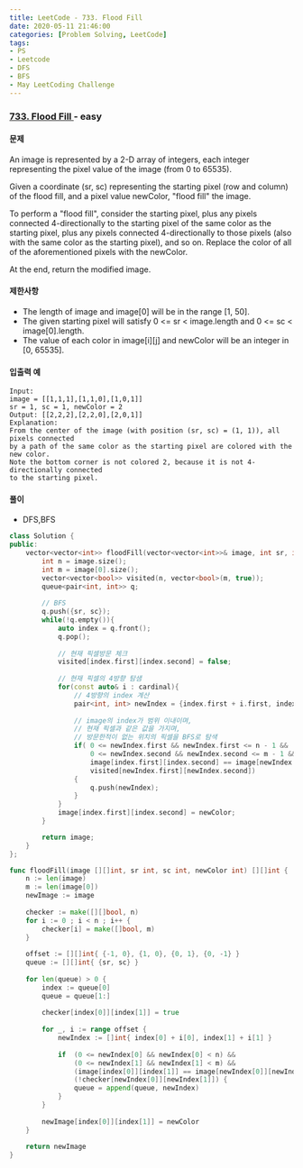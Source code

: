 ```yaml
---
title: LeetCode - 733. Flood Fill
date: 2020-05-11 21:46:00
categories: [Problem Solving, LeetCode]
tags:
- PS
- Leetcode
- DFS
- BFS
- May LeetCoding Challenge
---
```


### [ 733. Flood Fill ](https://leetcode.com/problems/flood-fill/) - easy

#### 문제

An image is represented by a 2-D array of integers, each integer representing the pixel value of the image (from 0 to 65535).

Given a coordinate (sr, sc) representing the starting pixel (row and column) of the flood fill, and a pixel value newColor, "flood fill" the image.

To perform a "flood fill", consider the starting pixel, plus any pixels connected 4-directionally to the starting pixel of the same color as the starting pixel, plus any pixels connected 4-directionally to those pixels (also with the same color as the starting pixel), and so on. Replace the color of all of the aforementioned pixels with the newColor.

At the end, return the modified image. 

#### 제한사항

  - The length of image and image[0] will be in the range [1, 50].
  - The given starting pixel will satisfy 0 <= sr < image.length and 0 <= sc < image[0].length.
  - The value of each color in image[i][j] and newColor will be an integer in [0, 65535].
  
#### 입출력 예

```
Input: 
image = [[1,1,1],[1,1,0],[1,0,1]]
sr = 1, sc = 1, newColor = 2
Output: [[2,2,2],[2,2,0],[2,0,1]]
Explanation: 
From the center of the image (with position (sr, sc) = (1, 1)), all pixels connected 
by a path of the same color as the starting pixel are colored with the new color.
Note the bottom corner is not colored 2, because it is not 4-directionally connected
to the starting pixel.
```

#### 풀이
  - DFS,BFS

```cpp
class Solution {
public:
    vector<vector<int>> floodFill(vector<vector<int>>& image, int sr, int sc, int newColor) {
        int n = image.size();
        int m = image[0].size();
        vector<vector<bool>> visited(n, vector<bool>(m, true));
        queue<pair<int, int>> q;
        
        // BFS
        q.push({sr, sc});
        while(!q.empty()){
            auto index = q.front();
            q.pop();
                
            // 현재 픽셀방문 체크
            visited[index.first][index.second] = false;
                
            // 현재 픽셀의 4방향 탐샘
            for(const auto& i : cardinal){
                // 4방향의 index 계산
                pair<int, int> newIndex = {index.first + i.first, index.second + i.second};
                
                // image의 index가 범위 이내이며,
                // 현재 픽셀과 같은 값을 가지며,
                // 방문한적이 없는 위치의 픽셀을 BFS로 탐색
                if( 0 <= newIndex.first && newIndex.first <= n - 1 && 
                    0 <= newIndex.second && newIndex.second <= m - 1 &&
                    image[index.first][index.second] == image[newIndex.first][newIndex.second] &&
                    visited[newIndex.first][newIndex.second])
                {
                    q.push(newIndex);    
                }
            }      
            image[index.first][index.second] = newColor;
        }

        return image;
    }
};
```

```go
func floodFill(image [][]int, sr int, sc int, newColor int) [][]int {
    n := len(image)
    m := len(image[0])
    newImage := image
    
    checker := make([][]bool, n)
    for i := 0 ; i < n ; i++ {
        checker[i] = make([]bool, m)
    }
    
    offset := [][]int{ {-1, 0}, {1, 0}, {0, 1}, {0, -1} }
    queue := [][]int{ {sr, sc} }
    
    for len(queue) > 0 {
        index := queue[0]
        queue = queue[1:]
            
        checker[index[0]][index[1]] = true
        
        for _, i := range offset {
            newIndex := []int{ index[0] + i[0], index[1] + i[1] }
            
            if  (0 <= newIndex[0] && newIndex[0] < n) &&
                (0 <= newIndex[1] && newIndex[1] < m) &&
                (image[index[0]][index[1]] == image[newIndex[0]][newIndex[1]]) && 
                (!checker[newIndex[0]][newIndex[1]]) {
                queue = append(queue, newIndex)
            }
        }
        
        newImage[index[0]][index[1]] = newColor 
    }
    
    return newImage
}
```
